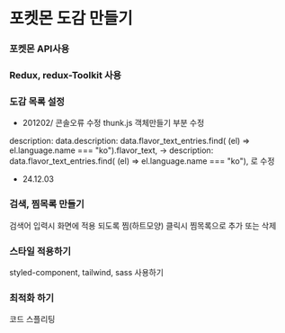 # 포켓몬 도감 만들기

### 포켓몬 API사용

### Redux, redux-Toolkit 사용

### 도감 목록 설정

- 201202/ 콘솔오류 수정
  thunk.js 객체만들기 부분 수정

description: data.description: data.flavor_text_entries.find(
(el) => el.language.name === "ko").flavor_text,
-> description: data.flavor_text_entries.find(
(el) => el.language.name === "ko"), 로 수정

- 24.12.03

### 검색, 찜목록 만들기

검색어 입력시 화면에 적용 되도록
찜(하트모양) 클릭시 찜목록으로 추가 또는 삭제

### 스타일 적용하기

styled-component, tailwind, sass 사용하기

### 최적화 하기

코드 스플리팅
